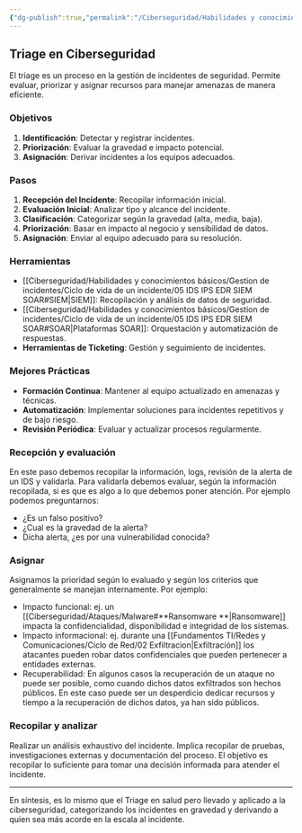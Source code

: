 ```yaml
---
{"dg-publish":true,"permalink":"/Ciberseguridad/Habilidades y conocimientos básicos/Gestion de incidentes/Triage/"}
---
```


## Triage en Ciberseguridad

El triage es un proceso en la gestión de incidentes de seguridad. Permite evaluar, priorizar y asignar recursos para manejar amenazas de manera eficiente.
### Objetivos

1. **Identificación**: Detectar y registrar incidentes.
2. **Priorización**: Evaluar la gravedad e impacto potencial.
3. **Asignación**: Derivar incidentes a los equipos adecuados.

### Pasos

1. **Recepción del Incidente**: Recopilar información inicial.
2. **Evaluación Inicial**: Analizar tipo y alcance del incidente.
3. **Clasificación**: Categorizar según la gravedad (alta, media, baja).
4. **Priorización**: Basar en impacto al negocio y sensibilidad de datos.
5. **Asignación**: Enviar al equipo adecuado para su resolución.

### Herramientas

- [[Ciberseguridad/Habilidades y conocimientos básicos/Gestion de incidentes/Ciclo de vida de un incidente/05 IDS IPS EDR SIEM SOAR#SIEM\|SIEM]]: Recopilación y análisis de datos de seguridad.
- [[Ciberseguridad/Habilidades y conocimientos básicos/Gestion de incidentes/Ciclo de vida de un incidente/05 IDS IPS EDR SIEM SOAR#SOAR\|Plataformas SOAR]]: Orquestación y automatización de respuestas.
- **Herramientas de Ticketing**: Gestión y seguimiento de incidentes.

### Mejores Prácticas

- **Formación Continua**: Mantener al equipo actualizado en amenazas y técnicas.
- **Automatización**: Implementar soluciones para incidentes repetitivos y de bajo riesgo.
- **Revisión Periódica**: Evaluar y actualizar procesos regularmente.

### Recepción y evaluación

En este paso debemos recopilar la información, logs, revisión de la alerta de un IDS y validarla.
Para validarla debemos evaluar, según la información recopilada, si es que es algo a lo que debemos poner atención. Por ejemplo podemos preguntarnos:
- ¿Es un falso positivo?
- ¿Cual es la gravedad de la alerta?
- Dicha alerta, ¿es por una vulnerabilidad conocida?

### Asignar

Asignamos la prioridad según lo evaluado y según los criterios que generalmente se manejan internamente. Por ejemplo:
- Impacto funcional: ej. un [[Ciberseguridad/Ataques/Malware#**Ransomware **\|Ransomware]] impacta la confidencialidad, disponibilidad e integridad de los sistemas.
- Impacto informacional: ej. durante una [[Fundamentos TI/Redes y Comunicaciones/Ciclo de Red/02 Exfiltracion\|Exfiltración]] los atacantes pueden robar datos confidenciales que pueden pertenecer a entidades externas.
- Recuperabilidad: En algunos casos la recuperación de un ataque no puede ser posible, como cuando dichos datos exfiltrados son hechos públicos. En este caso puede ser un desperdicio dedicar recursos y tiempo a la recuperación de dichos datos, ya han sido públicos.

### Recopilar y analizar

Realizar un análisis exhaustivo del incidente. Implica recopilar de pruebas, investigaciones externas y documentación del proceso. El objetivo es recopilar lo suficiente para tomar una decisión informada para atender el incidente.

---
En síntesis, es lo mismo que el Triage en salud pero llevado y aplicado a la ciberseguridad, categorizando los incidentes en gravedad y derivando a quien sea más acorde en la escala al incidente.